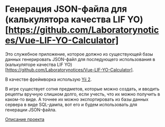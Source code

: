 # Генерация JSON-файла для (калькулятора качества LIF YO)[https://github.com/Laboratorynotices/Vue-LIF-YO-Calculator]

Это служебное приложение, которое должно из существующей базы данных генерировать JSON-файл для последующего использования в (калькуляторе качества LIF YO)[https://github.com/Laboratorynotices/Vue-LIF-YO-Calculator].

В качестве фреймворка использую [Yii 2](https://www.yiiframework.com/).

В игре существует сотня предметов, которые можно создать, и вводить рецепты вручную слишком долго, если учесть, что их можно получить в каком-то виде. А точнее их можно экспортировать из базы данных сервера в виде SQL-дампа, вот его и будем использовать для генерации  JSON-файла.

[Описание проекта](https://laboratorynotices.wordpress.com/2023/10/30/yii2-%d0%b3%d0%b5%d0%bd%d0%b5%d1%80%d0%b0%d1%86%d0%b8%d1%8f-json-%d1%84%d0%b0%d0%b9%d0%bb%d0%b0/)

